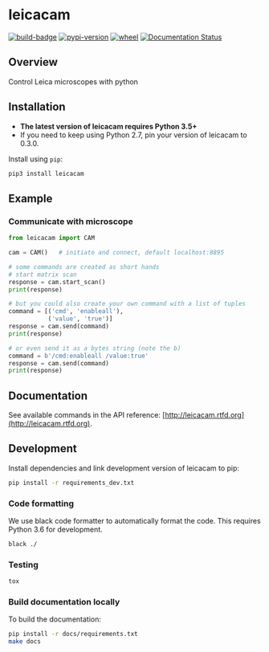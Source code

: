# leicacam

[![build-badge]][build]
[![pypi-version]][pypi]
[![wheel]][pypi]
[![Documentation Status][docs-build-badge]][docs]

## Overview

Control Leica microscopes with python

## Installation

- **The latest version of leicacam requires Python 3.5+**
- If you need to keep using Python 2.7, pin your version of leicacam to 0.3.0.

Install using `pip`:

```bash
pip3 install leicacam
```

## Example

### Communicate with microscope

```python
from leicacam import CAM

cam = CAM()   # initiate and connect, default localhost:8895

# some commands are created as short hands
# start matrix scan
response = cam.start_scan()
print(response)

# but you could also create your own command with a list of tuples
command = [('cmd', 'enableall'),
           ('value', 'true')]
response = cam.send(command)
print(response)

# or even send it as a bytes string (note the b)
command = b'/cmd:enableall /value:true'
response = cam.send(command)
print(response)
```

## Documentation

See available commands in the API reference: [http://leicacam.rtfd.org](http://leicacam.rtfd.org).

## Development

Install dependencies and link development version of leicacam to pip:

```bash
pip install -r requirements_dev.txt
```

### Code formatting

We use black code formatter to automatically format the code.
This requires Python 3.6 for development.

```bash
black ./
```

### Testing

```bash
tox
```

### Build documentation locally

To build the documentation:

```bash
pip install -r docs/requirements.txt
make docs
```

[build-badge]: https://github.com/MartinHjelmare/leicacam/workflows/Test/badge.svg
[build]: https://github.com/MartinHjelmare/leicacam/actions
[pypi-version]: https://img.shields.io/pypi/v/leicacam.svg
[pypi]: https://pypi.org/project/leicacam/
[wheel]: https://img.shields.io/pypi/wheel/leicacam.svg
[docs-build-badge]: https://readthedocs.org/projects/leicacam/badge/?version=latest
[docs]: https://leicacam.readthedocs.io/en/latest/?badge=latest
